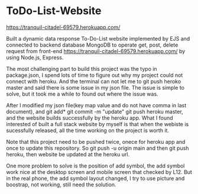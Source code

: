 # ToDo-List-Website
https://tranquil-citadel-69579.herokuapp.com/

Built a dynamic data response To-Do-List website implemented by EJS and connected to backend database MongoDB to operate get, post, delete request from front-end https://tranquil-citadel-69579.herokuapp.com/ by using Node.js, Express.

The most challenging part to build this project was the typo in package.json, I spend lots of time to figure out why my project could not connect with heroku. And the terminal can not let me to git push heroko master and said there is some issue in my json file.
The issue is simple to solve, but it took me a while to found out where the issue was.

After I modified my json file(key map value and do not have comma in last document), and git add* git commit -m "update" git push heroku master, and the website builds successfully by the heroku app.
What I found interested of built a full stack website by myself is that when the webiste is sucessfully released, all the time working on the project is worth it.

Note that this project need to be pushed twice, onece for heroku app and once to update this repository.
So git push -u origin main and then git push heroku, then website be updated at the heroku url.


One more problem to solve is the position of add symbol, the add symbol work nice at the desktop screen and mobile screen that checked by L12.
But in the real phone, the add symbol layout changed, I try to use picture and boostrap, not working, still need the solution.
